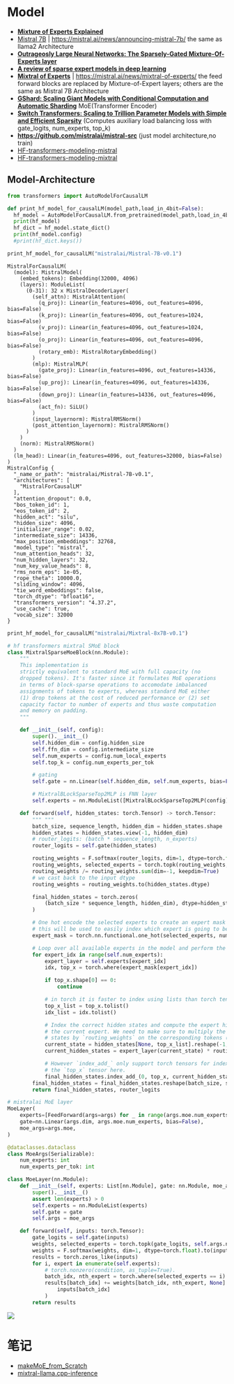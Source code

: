 # Model
- [**Mixture of Experts Explained**](https://huggingface.co/blog/moe)
- [Mistral 7B](https://arxiv.org/pdf/2310.06825.pdf) | https://mistral.ai/news/announcing-mistral-7b/ the same as llama2 Architecture
- [**Outrageosly Large Neural Networks: The Sparsely-Gated Mixture-Of-Experts layer**](https://arxiv.org/pdf/1701.06538.pdf)
- [**A review of sparse expert models in deep learning**](https://arxiv.org/pdf/2209.01667.pdf)
- [**Mixtral of Experts**](https://arxiv.org/pdf/2401.04088.pdf) | https://mistral.ai/news/mixtral-of-experts/  the feed forward blocks are replaced by Mixture-of-Expert layers; others are the same as Mistral 7B Architecture
- [**GShard: Scaling Giant Models with Conditional Computation and Automatic Sharding**](https://arxiv.org/pdf/2006.16668.pdf) MoE(Transformer Encoder)
- [**Switch Transformers: Scaling to Trillion Parameter Models with Simple and Efficient Sparsity**](https://arxiv.org/pdf/2101.03961.pdf) (Computes auxiliary load balancing loss with gate_logits, num_experts, top_k)
- **https://github.com/mistralai/mistral-src** (just model architecture,no train)
- [HF-transformers-modeling-mistral](https://github.com/huggingface/transformers/blob/v4.37.2/src/transformers/models/mistral/modeling_mistral.py)
- [HF-transformers-modeling-mixtral](https://github.com/huggingface/transformers/blob/v4.37.2/src/transformers/models/mixtral/modeling_mixtral.py)


## Model-Architecture

```python
from transformers import AutoModelForCausalLM

def print_hf_model_for_causalLM(model_path,load_in_4bit=False):
  hf_model = AutoModelForCausalLM.from_pretrained(model_path,load_in_4bit=load_in_4bit)
  print(hf_model)
  hf_dict = hf_model.state_dict()
  print(hf_model.config)
  #print(hf_dict.keys())
```
```python
print_hf_model_for_causalLM("mistralai/Mistral-7B-v0.1")
```
```
MistralForCausalLM(
  (model): MistralModel(
    (embed_tokens): Embedding(32000, 4096)
    (layers): ModuleList(
      (0-31): 32 x MistralDecoderLayer(
        (self_attn): MistralAttention(
          (q_proj): Linear(in_features=4096, out_features=4096, bias=False)
          (k_proj): Linear(in_features=4096, out_features=1024, bias=False)
          (v_proj): Linear(in_features=4096, out_features=1024, bias=False)
          (o_proj): Linear(in_features=4096, out_features=4096, bias=False)
          (rotary_emb): MistralRotaryEmbedding()
        )
        (mlp): MistralMLP(
          (gate_proj): Linear(in_features=4096, out_features=14336, bias=False)
          (up_proj): Linear(in_features=4096, out_features=14336, bias=False)
          (down_proj): Linear(in_features=14336, out_features=4096, bias=False)
          (act_fn): SiLU()
        )
        (input_layernorm): MistralRMSNorm()
        (post_attention_layernorm): MistralRMSNorm()
      )
    )
    (norm): MistralRMSNorm()
  )
  (lm_head): Linear(in_features=4096, out_features=32000, bias=False)
)
MistralConfig {
  "_name_or_path": "mistralai/Mistral-7B-v0.1",
  "architectures": [
    "MistralForCausalLM"
  ],
  "attention_dropout": 0.0,
  "bos_token_id": 1,
  "eos_token_id": 2,
  "hidden_act": "silu",
  "hidden_size": 4096,
  "initializer_range": 0.02,
  "intermediate_size": 14336,
  "max_position_embeddings": 32768,
  "model_type": "mistral",
  "num_attention_heads": 32,
  "num_hidden_layers": 32,
  "num_key_value_heads": 8,
  "rms_norm_eps": 1e-05,
  "rope_theta": 10000.0,
  "sliding_window": 4096,
  "tie_word_embeddings": false,
  "torch_dtype": "bfloat16",
  "transformers_version": "4.37.2",
  "use_cache": true,
  "vocab_size": 32000
}

```
```python
print_hf_model_for_causalLM("mistralai/Mixtral-8x7B-v0.1")
```


```python
# hf transformers mixtral SMoE block
class MixtralSparseMoeBlock(nn.Module):
    """
    This implementation is
    strictly equivalent to standard MoE with full capacity (no
    dropped tokens). It's faster since it formulates MoE operations
    in terms of block-sparse operations to accomodate imbalanced
    assignments of tokens to experts, whereas standard MoE either
    (1) drop tokens at the cost of reduced performance or (2) set
    capacity factor to number of experts and thus waste computation
    and memory on padding.
    """

    def __init__(self, config):
        super().__init__()
        self.hidden_dim = config.hidden_size
        self.ffn_dim = config.intermediate_size
        self.num_experts = config.num_local_experts
        self.top_k = config.num_experts_per_tok

        # gating
        self.gate = nn.Linear(self.hidden_dim, self.num_experts, bias=False)

        # MixtralBLockSparseTop2MLP is FNN layer
        self.experts = nn.ModuleList([MixtralBLockSparseTop2MLP(config) for _ in range(self.num_experts)])

    def forward(self, hidden_states: torch.Tensor) -> torch.Tensor:
        """ """
        batch_size, sequence_length, hidden_dim = hidden_states.shape
        hidden_states = hidden_states.view(-1, hidden_dim)
        # router_logits: (batch * sequence_length, n_experts)
        router_logits = self.gate(hidden_states)

        routing_weights = F.softmax(router_logits, dim=1, dtype=torch.float)
        routing_weights, selected_experts = torch.topk(routing_weights, self.top_k, dim=-1)
        routing_weights /= routing_weights.sum(dim=-1, keepdim=True)
        # we cast back to the input dtype
        routing_weights = routing_weights.to(hidden_states.dtype)

        final_hidden_states = torch.zeros(
            (batch_size * sequence_length, hidden_dim), dtype=hidden_states.dtype, device=hidden_states.device
        )

        # One hot encode the selected experts to create an expert mask
        # this will be used to easily index which expert is going to be sollicitated
        expert_mask = torch.nn.functional.one_hot(selected_experts, num_classes=self.num_experts).permute(2, 1, 0)

        # Loop over all available experts in the model and perform the computation on each expert
        for expert_idx in range(self.num_experts):
            expert_layer = self.experts[expert_idx]
            idx, top_x = torch.where(expert_mask[expert_idx])

            if top_x.shape[0] == 0:
                continue

            # in torch it is faster to index using lists than torch tensors
            top_x_list = top_x.tolist()
            idx_list = idx.tolist()

            # Index the correct hidden states and compute the expert hidden state for
            # the current expert. We need to make sure to multiply the output hidden
            # states by `routing_weights` on the corresponding tokens (top-1 and top-2)
            current_state = hidden_states[None, top_x_list].reshape(-1, hidden_dim)
            current_hidden_states = expert_layer(current_state) * routing_weights[top_x_list, idx_list, None]

            # However `index_add_` only support torch tensors for indexing so we'll use
            # the `top_x` tensor here.
            final_hidden_states.index_add_(0, top_x, current_hidden_states.to(hidden_states.dtype))
        final_hidden_states = final_hidden_states.reshape(batch_size, sequence_length, hidden_dim)
        return final_hidden_states, router_logits
```

```python
# mistralai MoE layer
MoeLayer(
    experts=[FeedForward(args=args) for _ in range(args.moe.num_experts)],
    gate=nn.Linear(args.dim, args.moe.num_experts, bias=False),
    moe_args=args.moe,
)

@dataclasses.dataclass
class MoeArgs(Serializable):
    num_experts: int
    num_experts_per_tok: int

class MoeLayer(nn.Module):
    def __init__(self, experts: List[nn.Module], gate: nn.Module, moe_args: MoeArgs):
        super().__init__()
        assert len(experts) > 0
        self.experts = nn.ModuleList(experts)
        self.gate = gate
        self.args = moe_args

    def forward(self, inputs: torch.Tensor):
        gate_logits = self.gate(inputs)
        weights, selected_experts = torch.topk(gate_logits, self.args.num_experts_per_tok)
        weights = F.softmax(weights, dim=1, dtype=torch.float).to(inputs.dtype)
        results = torch.zeros_like(inputs)
        for i, expert in enumerate(self.experts):
            # torch.nonzero(condition, as_tuple=True).
            batch_idx, nth_expert = torch.where(selected_experts == i)
            results[batch_idx] += weights[batch_idx, nth_expert, None] * expert(
                inputs[batch_idx]
            )
        return results
```

![](./MoE-mixtral.drawio.png)

# 笔记
- [makeMoE_from_Scratch](https://colab.research.google.com/drive/1o-wzk9-tTdKyG7LLEkj1y3j4g3xY6Mx0?usp=sharing)
- [mixtral-llama.cpp-inference](https://colab.research.google.com/drive/1LJtHLepg6v_BhTPZtxcyuko3DC-vUVd2?usp=sharing)